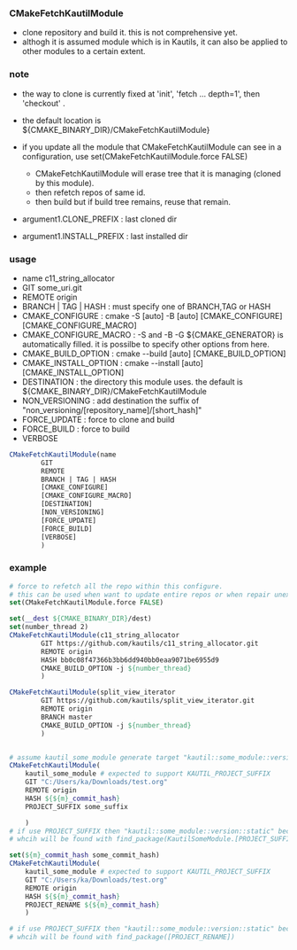 ### CMakeFetchKautilModule
* clone repository and build it. this is not comprehensive yet.
* althogh it is assumed module which is in Kautils, it can also be applied to other modules to a certain extent.
### note 
* the way to clone is currently fixed at 'init', 'fetch ... depth=1', then 'checkout' .  
* the default location is ${CMAKE_BINARY_DIR}/CMakeFetchKautilModule} 
* if you update all the module that CMakeFetchKautilModule can see in a configuration, use set(CMakeFetchKautilModule.force FALSE)  
    * CMakeFetchKautilModule will erase tree that it is managing (cloned by this module).  
    * then refetch repos of same id.
    * then build but if build tree remains, reuse that remain.

* argument1.CLONE_PREFIX : last cloned dir
* argument1.INSTALL_PREFIX : last installed dir

### usage 
* name c11_string_allocator
* GIT some_uri.git
* REMOTE origin  
* BRANCH | TAG | HASH : must specify one of BRANCH,TAG or HASH   
* CMAKE_CONFIGURE  : cmake -S [auto] -B [auto] [CMAKE_CONFIGURE] [CMAKE_CONFIGURE_MACRO]  
* CMAKE_CONFIGURE_MACRO : -S and -B -G ${CMAKE_GENERATOR} is automatically filled. it is possilbe to specify other options from here.
* CMAKE_BUILD_OPTION : cmake --build [auto] [CMAKE_BUILD_OPTION] 
* CMAKE_INSTALL_OPTION : cmake --install [auto] [CMAKE_INSTALL_OPTION] 
* DESTINATION : the directory this module uses. the default is ${CMAKE_BINARY_DIR}/CMakeFetchKautilModule 
* NON_VERSIONING : add destination the suffix of "non_versioning/[repository_name]/[short_hash]"   
* FORCE_UPDATE : force to clone and build
* FORCE_BUILD  : force to build
* VERBOSE

```cmake
CMakeFetchKautilModule(name
        GIT
        REMOTE 
        BRANCH | TAG | HASH
        [CMAKE_CONFIGURE]
        [CMAKE_CONFIGURE_MACRO]
        [DESTINATION]
        [NON_VERSIONING]
        [FORCE_UPDATE]
        [FORCE_BUILD]
        [VERBOSE]
        )
```


### example
```cmake
# force to refetch all the repo within this configure.
# this can be used when want to update entire repos or when repair unexpectedly erased binaries. 
set(CMakeFetchKautilModule.force FALSE) 

set(__dest ${CMAKE_BINARY_DIR}/dest)
set(number_thread 2)
CMakeFetchKautilModule(c11_string_allocator
        GIT https://github.com/kautils/c11_string_allocator.git 
        REMOTE origin 
        HASH bb0c08f47366b3bb6dd940bb0eaa9071be6955d9
        CMAKE_BUILD_OPTION -j ${number_thread}
        )

CMakeFetchKautilModule(split_view_iterator
        GIT https://github.com/kautils/split_view_iterator.git 
        REMOTE origin 
        BRANCH master
        CMAKE_BUILD_OPTION -j ${number_thread}
        )


# assume kautil_some_module generate target "kautil::some_module::version::static"
CMakeFetchKautilModule(
    kautil_some_module # expected to support KAUTIL_PROJECT_SUFFIX    
    GIT "C:/Users/ka/Downloads/test.org" 
    REMOTE origin 
    HASH ${${m}_commit_hash}
    PROJECT_SUFFIX some_suffix

    )
# if use PROJECT_SUFFIX then "kautil::some_module::version::static" become kautil::some_module::[PROJECT_SUFFIX]::static
# whcih will be found with find_package(KautilSomeModule.[PROJECT_SUFFIX].static)

set(${m}_commit_hash some_commit_hash)
CMakeFetchKautilModule(
    kautil_some_module # expected to support KAUTIL_PROJECT_SUFFIX    
    GIT "C:/Users/ka/Downloads/test.org" 
    REMOTE origin 
    HASH ${${m}_commit_hash}
    PROJECT_RENAME ${${m}_commit_hash}
    )

# if use PROJECT_SUFFIX then "kautil::some_module::version::static" become [PROJECT_SUFFIX]
# whcih will be found with find_package([PROJECT_RENAME])



```